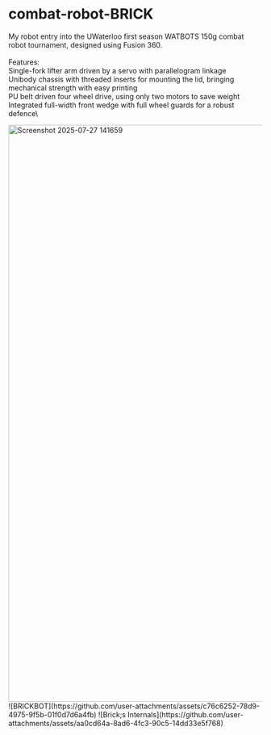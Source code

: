 # combat-robot-BRICK
My robot entry into the UWaterloo first season WATBOTS 150g combat robot tournament, designed using Fusion 360. \
\
Features:\
Single-fork lifter arm driven by a servo with parallelogram linkage\
Unibody chassis with threaded inserts for mounting the lid, bringing mechanical strength with easy printing\
PU belt driven four wheel drive, using only two motors to save weight\
Integrated full-width front wedge with full wheel guards for a robust defence\

<img width="1919" height="1144" alt="Screenshot 2025-07-27 141659" src="https://github.com/user-attachments/assets/f60f0ef4-293d-44f1-b576-55d56c48e2e9" />
![BRICKBOT](https://github.com/user-attachments/assets/c76c6252-78d9-4975-9f5b-01f0d7d6a4fb)
![Brick;s Internals](https://github.com/user-attachments/assets/aa0cd64a-8ad6-4fc3-90c5-14dd33e5f768)
